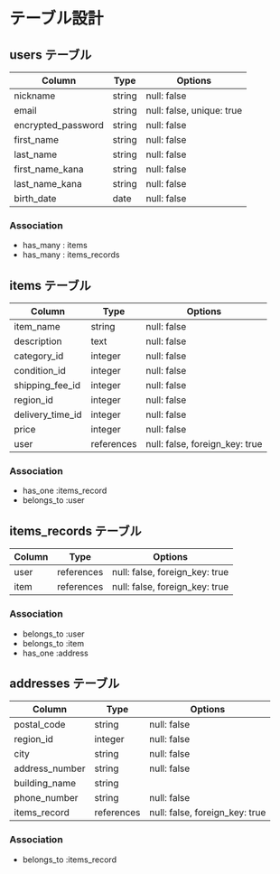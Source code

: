 # テーブル設計

## users テーブル

| Column             | Type   | Options     |
| ------------------ | ------ | ----------- |
| nickname           | string | null: false |
| email              | string | null: false, unique: true |
| encrypted_password | string | null: false |
| first_name         | string | null: false |
| last_name          | string | null: false |
| first_name_kana    | string | null: false |
| last_name_kana     | string | null: false |
| birth_date         | 	date  | null: false |

### Association
- has_many : items
- has_many : items_records

## items テーブル

| Column             | Type   | Options     |
| ------------------ | ------ | ----------- |
| item_name          | string | null: false |
| description        | text   | null: false |
| category_id        | integer | null: false |
| condition_id       | integer | null: false |
| shipping_fee_id    | integer | null: false |
| region_id          | integer | null: false |
| delivery_time_id   | integer | null: false |
| price              | integer | null: false |
| user               | references | null: false, foreign_key: true | 

### Association
- has_one :items_record
- belongs_to :user

## items_records テーブル

| Column             | Type   | Options     |
| ------------------ | ------ | ----------- |
| user   | references | null: false, foreign_key: true |
| item   | references | null: false, foreign_key: true |

### Association
- belongs_to :user
- belongs_to :item
- has_one :address

## addresses テーブル

| Column             | Type   | Options     |
| ------------------ | ------ | ----------- |
| postal_code        | 	string | null: false |
| region_id          | integer | null: false |
| city               | string | null: false |
| address_number     | string | null: false |
| building_name      | string | |
| phone_number       | string | null: false |
| items_record   | references | null: false, foreign_key: true |


### Association
- belongs_to :items_record





